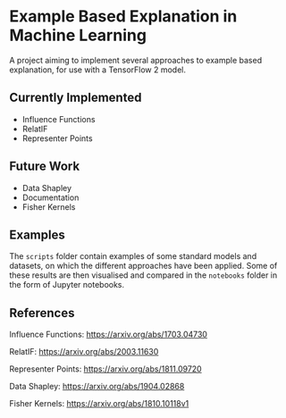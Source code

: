 # Example Based Explanation in Machine Learning

A project aiming to implement several approaches to example based explanation, for use with a TensorFlow 2 model.

## Currently Implemented

- Influence Functions
- RelatIF
- Representer Points

## Future Work

- Data Shapley
- Documentation
- Fisher Kernels

## Examples

The `scripts` folder contain examples of some standard models and datasets, on which the different approaches have been applied. Some of these results are then visualised and compared in the `notebooks` folder in the form of Jupyter notebooks.

## References

Influence Functions: https://arxiv.org/abs/1703.04730

RelatIF: https://arxiv.org/abs/2003.11630

Representer Points: https://arxiv.org/abs/1811.09720

Data Shapley: https://arxiv.org/abs/1904.02868

Fisher Kernels: https://arxiv.org/abs/1810.10118v1